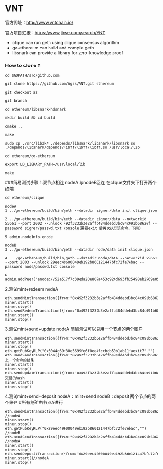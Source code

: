 # VNT
官方网址：http://www.vntchain.io/

官方项目汇报：https://www.jinse.com/search/VNT

* clique can run geth using clique consensus algorithm
* go-ethereum can build and compile geth
* libsnark can provide a library for zero-knowledge proof

### How to clone ?
```
cd $GOPATH/src/github.com

git clone https://github.com/Agzs/VNT.git ethereum

git checkout az

git branch

cd ethereum/libsnark-hdsnark

mkdir build && cd build

cmake ..

make

sudo cp ./src/libzk* ./depends/libsnark/libsnark/libsnark.so ./depends/libsnark/depends/libff/libff/libff.so /usr/local/lib

cd ethereum/go-ethereum

export LD_LIBRARY_PATH=/usr/local/lib

make

```


###简易测试步骤
1.双节点相连 nodeA 与nodeB互连 在clique文件夹下打开两个终端
```
cd ethereum/clique

nodeA
1 ../go-ethereum/build/bin/geth --datadir signer/data init clique.json

2 ../go-ethereum/build/bin/geth --datadir signer/data --networkid 55661 --port 2002 --unlock 492f3232b3e2affb484ddebd3bc84c091b68626f --password signer/passwd.txt console(需要exit 后再次执行该命令，下同)

5 admin.nodeInfo.enode

nodeB
3 ../go-ethereum/build/bin/geth --datadir node/data init clique.json

4  ../go-ethereum/build/bin/geth --datadir node/data --networkid 55661 --port 2003 --unlock 29eec49600049eb192b860121447bfc72fe7ebac --password node/passwd.txt console

6 admin.addPeer("enode://52a517f7c39eda20e807a453c924d693fb25498eb2569e059e6094e0bfaa9398f09296cc532b9eeaf56d09618ccb7b9ea28ab4e428a0e0b06b695045b2bc978b@127.0.0.1:2002")

```
2.测试mint+redeem  nodeA
```
eth.sendMintTransaction({from:"0x492f3232b3e2affb484ddebd3bc84c091b68626f",value:"0x1234"})
miner.start()
miner.stop()
eth.sendRedeemTransaction({from:"0x492f3232b3e2affb484ddebd3bc84c091b68626f",value:"0x123"})
miner.start()
miner.stop()
```
3.测试mint+send+update   nodeA   简陋测试可以只用一个节点的两个账户
```
eth.sendMintTransaction({from:"0x492f3232b3e2affb484ddebd3bc84c091b68626f",value:"0x1234"})
miner.start()
miner.stop()
eth.getPubKeyRLP("0x6044c69f30e5699fe6f0ee4fccbcb50b1ab11faexit7","")
eth.sendSendTransaction({from:"0x492f3232b3e2affb484ddebd3bc84c091b68626f",value:"0x123",pubKey:"0xf842a0dfdc52fc4652e878a5ab8b714c493ccf4b8fc1106d457941a25989ce4ee2f5d7a0e600c1f446799b44e9e5d23712176a12dec4f4731e1adc7cc26f74b5e8a3d9c0"})//pubkey:上一个命令的结果
miner.start()
miner.stop()
eth.sendUpdateTransaction({from:"0x492f3232b3e2affb484ddebd3bc84c091b68626f",txHash:"0x3493dc889528bc975436fcfb2fae9fd3d1829ecac0161e966a1459ab9df36f88"})//txHash:send 交易的hash
miner.start()
miner.stop()
```
4.测试mint+send+deposit  nodeA：mint+send   nodeB：deposit 两个节点的两个账户 #所有挖矿由节点A进行
```
eth.sendMintTransaction({from:"0x492f3232b3e2affb484ddebd3bc84c091b68626f",value:"0x1234"}) //nodeA
miner.start()
miner.stop()
eth.getPubKeyRLP("0x29eec49600049eb192b860121447bfc72fe7ebac","") //nodeB
eth.sendSendTransaction({from:"0x492f3232b3e2affb484ddebd3bc84c091b68626f",value:"0x123",pubKey:"0xf842a060e7f3a9fb0aff7485bcc189d1775789eba8022d9eb1d3b3c8809191964e7a0da0ecf05f7cfc6a6d18ff0831e6ef0097d1bfa7a6b6efcda6557431b2ae72429a79"})
//nodeA
miner.start()
miner.stop()
eth.sendDepositTransaction({from:"0x29eec49600049eb192b860121447bfc72fe7ebac",txHash:"0xb13787daae6718378334577d9ed16fda0575ddfa0511546d79c3eea1970f9753",key:""})//nodeB
miner.start()//nodeA
miner.stop()
```
